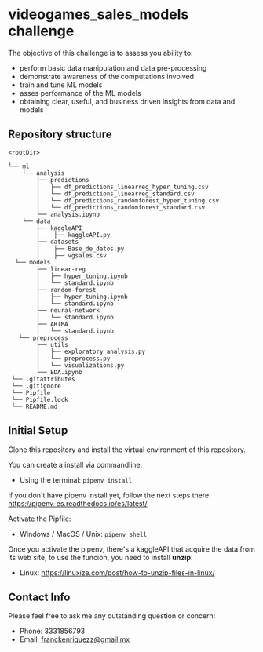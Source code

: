 # videogames_sales_models challenge

The objective of this challenge is to assess you ability to:

- perform basic data manipulation and data pre-processing
- demonstrate awareness of the computations involved
- train and tune ML models
- asses performance of the ML models
- obtaining clear, useful, and business driven insights from data and models

## Repository structure
```URL: https://github.com/FranckEnriquez/movies_rating_model
<rootDir>

└── ml
    └── analysis
        ├── predictions
        │   ├── df_predictions_linearreg_hyper_tuning.csv
        │   └── df_predictions_linearreg_standard.csv
        │   └── df_predictions_randomforest_hyper_tuning.csv
        │   └── df_predictions_randomforest_standard.csv     
        └── analysis.ipynb
    └── data
        ├── kaggleAPI
        │    ├── kaggleAPI.py
        ├── datasets
        │    ├── Base_de_datos.py
        │    ├── vgsales.csv
  └── models
        ├── linear-reg
        │   ├── hyper_tuning.ipynb
        │   └── standard.ipynb 
        ├── random-forest
        │   ├── hyper_tuning.ipynb
        │   └── standard.ipynb 
        ├── neural-network
        │   └── standard.ipynb 
        ├── ARIMA
        │   └── standard.ipynb 
   └── preprocess
        ├── utils
        │   ├── exploratory_analysis.py
        │   └── preprocess.py 
        │   └── visualizations.py 
        └── EDA.ipynb
 └── .gitattributes
 └── .gitignore
 └── Pipfile
 └── Pipfile.lock
 └── README.md
```

## Initial Setup

Clone this repository and install the virtual environment of this repository.

You can create a install via  commandline.
* Using the terminal: `pipenv install`

If you don't have pipenv install yet, follow the next steps there:
https://pipenv-es.readthedocs.io/es/latest/

Activate the Pipfile:
* Windows / MacOS / Unix: `pipenv shell`

Once you activate the pipenv, there's a kaggleAPI that 
acquire the data from its web site, to use the funcion,
you need to install **unzip**:

* Linux: https://linuxize.com/post/how-to-unzip-files-in-linux/


## Contact Info

Please feel free to ask me any outstanding question or concern:

* Phone: 3331856793
* Email: franckenriquezz@gmail.mx
